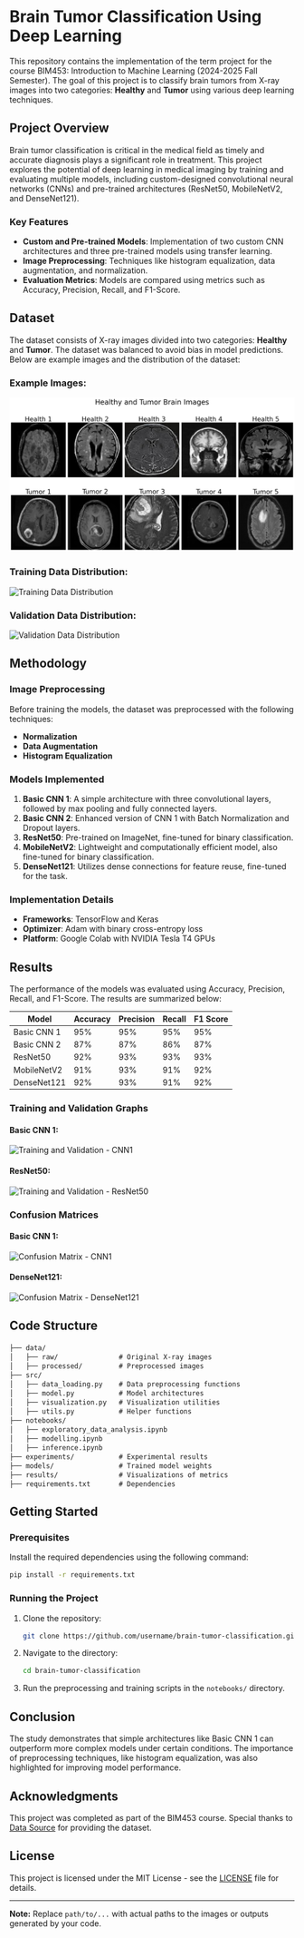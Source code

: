 # Brain Tumor Classification Using Deep Learning

This repository contains the implementation of the term project for the course BIM453: Introduction to Machine Learning (2024-2025 Fall Semester). The goal of this project is to classify brain tumors from X-ray images into two categories: **Healthy** and **Tumor** using various deep learning techniques.

## Project Overview

Brain tumor classification is critical in the medical field as timely and accurate diagnosis plays a significant role in treatment. This project explores the potential of deep learning in medical imaging by training and evaluating multiple models, including custom-designed convolutional neural networks (CNNs) and pre-trained architectures (ResNet50, MobileNetV2, and DenseNet121).

### Key Features
- **Custom and Pre-trained Models**: Implementation of two custom CNN architectures and three pre-trained models using transfer learning.
- **Image Preprocessing**: Techniques like histogram equalization, data augmentation, and normalization.
- **Evaluation Metrics**: Models are compared using metrics such as Accuracy, Precision, Recall, and F1-Score.

## Dataset

The dataset consists of X-ray images divided into two categories: **Healthy** and **Tumor**. The dataset was balanced to avoid bias in model predictions. Below are example images and the distribution of the dataset:

### Example Images:
![Example Dataset Images](results/ExampleImages.png)

### Training Data Distribution:
![Training Data Distribution](path/to/training_distribution.png)

### Validation Data Distribution:
![Validation Data Distribution](path/to/validation_distribution.png)

## Methodology

### Image Preprocessing
Before training the models, the dataset was preprocessed with the following techniques:
- **Normalization**
- **Data Augmentation**
- **Histogram Equalization**

### Models Implemented
1. **Basic CNN 1**: A simple architecture with three convolutional layers, followed by max pooling and fully connected layers.
2. **Basic CNN 2**: Enhanced version of CNN 1 with Batch Normalization and Dropout layers.
3. **ResNet50**: Pre-trained on ImageNet, fine-tuned for binary classification.
4. **MobileNetV2**: Lightweight and computationally efficient model, also fine-tuned for binary classification.
5. **DenseNet121**: Utilizes dense connections for feature reuse, fine-tuned for the task.

### Implementation Details
- **Frameworks**: TensorFlow and Keras
- **Optimizer**: Adam with binary cross-entropy loss
- **Platform**: Google Colab with NVIDIA Tesla T4 GPUs

## Results
The performance of the models was evaluated using Accuracy, Precision, Recall, and F1-Score. The results are summarized below:

| Model          | Accuracy | Precision | Recall | F1 Score |
|----------------|----------|-----------|--------|----------|
| Basic CNN 1    | 95%      | 95%       | 95%    | 95%      |
| Basic CNN 2    | 87%      | 87%       | 86%    | 87%      |
| ResNet50       | 92%      | 93%       | 93%    | 93%      |
| MobileNetV2    | 91%      | 93%       | 91%    | 92%      |
| DenseNet121    | 92%      | 93%       | 91%    | 92%      |

### Training and Validation Graphs
#### Basic CNN 1:
![Training and Validation - CNN1](path/to/cnn1_graphs.png)

#### ResNet50:
![Training and Validation - ResNet50](path/to/resnet50_graphs.png)

### Confusion Matrices
#### Basic CNN 1:
![Confusion Matrix - CNN1](path/to/cnn1_confusion_matrix.png)

#### DenseNet121:
![Confusion Matrix - DenseNet121](path/to/densenet_confusion_matrix.png)

## Code Structure

```
├── data/
│   ├── raw/               # Original X-ray images
│   ├── processed/         # Preprocessed images
├── src/
│   ├── data_loading.py    # Data preprocessing functions
│   ├── model.py           # Model architectures
│   ├── visualization.py   # Visualization utilities
│   ├── utils.py           # Helper functions
├── notebooks/
│   ├── exploratory_data_analysis.ipynb
│   ├── modelling.ipynb
│   ├── inference.ipynb
├── experiments/           # Experimental results
├── models/                # Trained model weights
├── results/               # Visualizations of metrics
├── requirements.txt       # Dependencies
```

## Getting Started

### Prerequisites
Install the required dependencies using the following command:
```bash
pip install -r requirements.txt
```

### Running the Project
1. Clone the repository:
   ```bash
   git clone https://github.com/username/brain-tumor-classification.git
   ```
2. Navigate to the directory:
   ```bash
   cd brain-tumor-classification
   ```
3. Run the preprocessing and training scripts in the `notebooks/` directory.

## Conclusion
The study demonstrates that simple architectures like Basic CNN 1 can outperform more complex models under certain conditions. The importance of preprocessing techniques, like histogram equalization, was also highlighted for improving model performance.

## Acknowledgments
This project was completed as part of the BIM453 course. Special thanks to [Data Source](https://kaggle.com/datasets/preetviradiya/brian-tumor-dataset/data) for providing the dataset.

## License
This project is licensed under the MIT License - see the [LICENSE](LICENSE) file for details.

---
**Note:** Replace `path/to/...` with actual paths to the images or outputs generated by your code.
